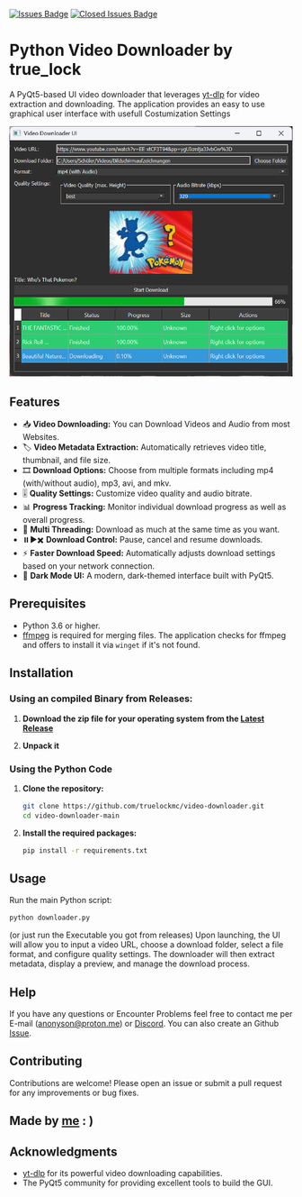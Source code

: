 [![Issues Badge](https://img.shields.io/github/issues/truelockmc/video-downloader?style=for-the-badge)](https://github.com/truelockmc/video-downloader/issues)
[![Closed Issues Badge](https://img.shields.io/github/issues-closed/truelockmc/video-downloader?color=%238256d0&style=for-the-badge)](https://github.com/truelockmc/video-downloader/issues?q=is%3Aissue+is%3Aclosed)<br>

# Python Video Downloader by true_lock

A PyQt5-based UI video downloader that leverages [yt-dlp](https://github.com/yt-dlp/yt-dlp) for video extraction and downloading. The application provides an easy to use graphical user interface with usefull Costumization Settings 

![Look at the UI :)](screenshots/ui.png)

## Features

- 📥 **Video Downloading:** You can Download Videos and Audio from most Websites.  
- 🏷️ **Video Metadata Extraction:** Automatically retrieves video title, thumbnail, and file size.  
- 🎞️ **Download Options:** Choose from multiple formats including mp4 (with/without audio), mp3, avi, and mkv.  
- 🎚️ **Quality Settings:** Customize video quality and audio bitrate.  
- 📊 **Progress Tracking:** Monitor individual download progress as well as overall progress.  
- 🔗 **Multi Threading:** Download as much at the same time as you want.  
- ⏸️▶️✖️ **Download Control:** Pause, cancel and resume downloads.  
- ⚡ **Faster Download Speed:** Automatically adjusts download settings based on your network connection.
- 🌙 **Dark Mode UI:** A modern, dark-themed interface built with PyQt5.

## Prerequisites

- Python 3.6 or higher.
- [ffmpeg](https://ffmpeg.org/) is required for merging files. The application checks for ffmpeg and offers to install it via `winget` if it's not found.

## Installation

### Using an compiled Binary from Releases:
1. **Download the zip file for your operating system from the [Latest Release](https://github.com/truelockmc/video-downloader/releases/latest)**

2. **Unpack it**

### Using the Python Code 
1. **Clone the repository:**
   ```bash
   git clone https://github.com/truelockmc/video-downloader.git
   cd video-downloader-main
   ```

2. **Install the required packages:**
   ```bash
   pip install -r requirements.txt
   ```

## Usage

Run the main Python script:
```bash
python downloader.py
```
(or just run the Executable you got from releases)
Upon launching, the UI will allow you to input a video URL, choose a download folder, select a file format, and configure quality settings. The downloader will then extract metadata, display a preview, and manage the download process.

## Help

If you have any questions or Encounter Problems feel free to contact me per E-mail (anonyson@proton.me) or [Discord](https://discord.com/invite/wDESTYeZy9).
You can also create an Github [Issue](https://github.com/truelockmc/video-downloader/issues/new).

## Contributing

Contributions are welcome! Please open an issue or submit a pull request for any improvements or bug fixes.

## Made by [me](https://github.com/truelockmc) : )

## Acknowledgments

- [yt-dlp](https://github.com/yt-dlp/yt-dlp) for its powerful video downloading capabilities.
- The PyQt5 community for providing excellent tools to build the GUI.
